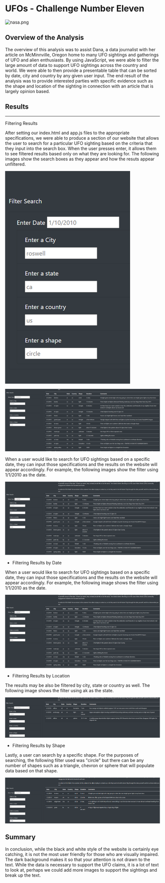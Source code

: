 # UFOs - Challenge Number Eleven 

![nasa.png](nasa.png)

## Overview of the Analysis

The overview of this analysis was to assist Dana, a data journalist with her article on McMinnville, Oregon home to many UFO sightings and gatherings of UFO and alien enthusiasts.  By using JavaScript, we were able to filter the large amount of data to support UFO sightings across the country and world.  We were able to then provide a presentable table that can be sorted by date, city and country by any given user input.  The end result of the analysis was to provide interested parties with specific evidence such as the shape and location of the sighting in connection with an article that is largely opinion based. 

## Results

*** 

Filtering Results

After setting our index.html and app.js files to the appropriate specifications, we were able to produce a section of our website that allows the user to search for a particular UFO sighting based on the criteria that they input into the search box.  When the user presses enter, it allows them to see filtered results based only on what they are looking for.  The following images show the search boxes as they appear and how the resuts appear unfiltered.

![Filter_Search.png](Filter_Search.png)

![Unfiltered_Search.png](Unfiltered_Search.png) 

When a user would like to search for UFO sightings based on a specific date, they can input those specifications and the results on the website will appear accordingly.  For example, the following images show the filter using 1/1/2010 as the date.

![Date_Filter.png](Date_Filter.png)

* Filtering Results by Date

When a user would like to search for UFO sightings based on a specific date, they can input those specifications and the results on the website will appear accordingly.  For example, the following image shows the filter using 1/1/2010 as the date.

![Date_Filter.png](Date_Filter.png)

* Filtering Results by Location 

The results may be also be filtered by city, state or country as well.  The following image shows the filter using ak as the state. 

![State_Filter.png](State_Filter.png)

* Filtering Results by Shape

Lastly, a user can search by a specific shape.  For the purposes of searching, the following filter used was "circle" but there can be any number of shapes such as a triangle, chevron or sphere that will populate data based on that shape. 

![Shape_Results.png](Shape_Results.png)

### 

## Summary

In conclusion, while the black and white style of the website is certainly eye catching, it is not the most user friendly for those who are visually impaired.  The dark background makes it so that your attention is not drawn to the text.  While the data is necessary to support the UFO claims, it is a lot of text to look at, perhaps we could add more images to support the sightings and break up the text.  
